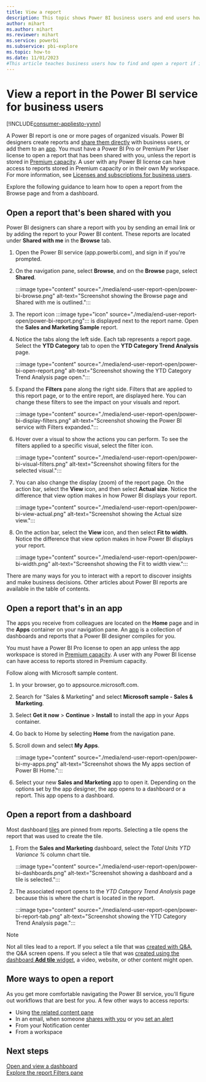 ```yaml
---
title: View a report
description: This topic shows Power BI business users and end users how to open and view a Power BI report from a dashboard, an app, or a report that's been shared with you.
author: mihart
ms.author: mihart
ms.reviewer: mihart
ms.service: powerbi
ms.subservice: pbi-explore
ms.topic: how-to
ms.date: 11/01/2023
#This article teaches business users how to find and open a report if it has been shared directly or shared via an app, so that the consumer can view and interact with the report.
---
```

# View a report in the Power BI service for business users

[!INCLUDE[consumer-appliesto-yynn](../includes/consumer-appliesto-yynn.md)]

A Power BI report is one or more pages of organized visuals. Power BI designers create reports and [share them directly](../collaborate-share/end-user-shared-with-me.md) with business users, or add them to an [app](end-user-apps.md). You must have a Power BI Pro or Premium Per User license to open a report that has been shared with you, unless the report is stored in [Premium capacity](end-user-license.md#identify-content-hosted-in-premium-capacity). A user with any Power BI license can have access to reports stored in Premium capacity or in their own My workspace. For more information, see [Licenses and subscriptions for business users](end-user-license.md).

Explore the following guidance to learn how to open a report from the Browse page and from a dashboard.

## Open a report that's been shared with you

Power BI designers can share a report with you by sending an email link or by adding the report to your Power BI content. These reports are located under **Shared with me** in the **Browse** tab.

1. Open the Power BI service (app.powerbi.com), and sign in if you're prompted.

2. On the navigation pane, select **Browse**, and on the **Browse** page, select **Shared**.

    :::image type="content" source="./media/end-user-report-open/power-bi-browse.png" alt-text="Screenshot showing the Browse page and Shared with me is outlined.":::

3. The report icon :::image type="icon" source="./media/end-user-report-open/power-bi-report.png"::: is displayed next to the report name. Open the **Sales and Marketing Sample** report.

4. Notice the tabs along the left side. Each tab represents a report page. Select the **YTD Category** tab to open the **YTD Category Trend Analysis** page.

   :::image type="content" source="./media/end-user-report-open/power-bi-open-report.png" alt-text="Screenshot showing the YTD Category Trend Analysis page open.":::

5. Expand the **Filters** pane along the right side. Filters that are applied to this report page, or to the entire report, are displayed here. You can change these filters to see the impact on your visuals and report.

    :::image type="content" source="./media/end-user-report-open/power-bi-display-filters.png" alt-text="Screenshot showing the Power BI service with Filters expanded.":::

6. Hover over a visual to show the actions you can perform. To see the filters applied to a specific visual, select the filter icon.

   :::image type="content" source="./media/end-user-report-open/power-bi-visual-filters.png" alt-text="Screenshot showing filters for the selected visual.":::

7. You can also change the display (zoom) of the report page. On the action bar, select the **View** icon, and then select **Actual size**. Notice the difference that view option makes in how Power BI displays your report.

   :::image type="content" source="./media/end-user-report-open/power-bi-view-actual.png" alt-text="Screenshot showing the Actual size view.":::

8. On the action bar, select the **View** icon, and then select **Fit to width**. Notice the difference that view option makes in how Power BI displays your report.

   :::image type="content" source="./media/end-user-report-open/power-bi-width.png" alt-text="Screenshot showing the Fit to width view.":::

There are many ways for you to interact with a report to discover insights and make business decisions. Other articles about Power BI reports are available in the table of contents.

## Open a report that's in an app

The apps you receive from colleagues are located on the **Home** page and in the **Apps** container on your navigation pane. An [app](end-user-apps.md) is a collection of dashboards and reports that a Power BI designer compiles for you.

You must have a Power BI Pro license to open an app unless the app workspace is stored in [Premium capacity](end-user-license.md#identify-content-hosted-in-premium-capacity). A user with any Power BI license can have access to reports stored in Premium capacity.  

Follow along with Microsoft sample content.

1. In your browser, go to appsource.microsoft.com.
2. Search for "Sales & Marketing" and select **Microsoft sample - Sales & Marketing**.
3. Select **Get it now** > **Continue** > **Install** to install the app in your Apps container.

4. Go back to Home by selecting **Home** from the navigation pane.

5. Scroll down and select **My Apps**.

   :::image type="content" source="./media/end-user-report-open/power-bi-my-apps.png" alt-text="Screenshot shows the My apps section of Power BI Home.":::

6. Select your new **Sales and Marketing** app to open it. Depending on the options set by the app designer, the app opens to a dashboard or a report. This app opens to a dashboard.  

## Open a report from a dashboard

Most dashboard [tiles](end-user-tiles.md) are pinned from reports. Selecting a tile opens the report that was used to create the tile.

1. From the **Sales and Marketing** dashboard, select the *Total Units YTD Variance %* column chart tile.

    :::image type="content" source="./media/end-user-report-open/power-bi-dashboards.png" alt-text="Screenshot showing a dashboard and a tile is selected.":::

2. The associated report opens to the *YTD Category Trend Analysis* page because this is where the chart is located in the report.

    :::image type="content" source="./media/end-user-report-open/power-bi-report-tab.png" alt-text="Screenshot showing the YTD Category Trend Analysis page.":::

> [!NOTE]
> Not all tiles lead to a report.
>If you select a tile that was [created with Q&A](end-user-q-and-a.md), the Q&A screen opens.
>If you select a tile that was [created using the dashboard **Add tile** widget](../create-reports/service-dashboard-add-widget.md), a video, website, or other content might open.  

## More ways to open a report

As you get more comfortable navigating the Power BI service, you'll figure out workflows that are best for you. A few other ways to access reports:

- Using [the related content pane](end-user-related.md)
- In an email, when someone [shares with you](../collaborate-share/service-share-reports.md) or you [set an alert](end-user-alerts.md)
- From your Notification center
- From a workspace

## Next steps

[Open and view a dashboard](end-user-dashboard-open.md)  
[Explore the report Filters pane](end-user-report-filter.md)
